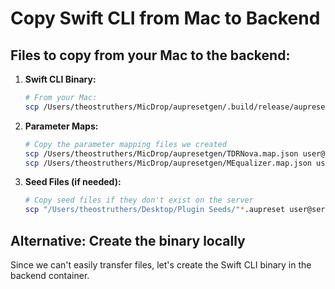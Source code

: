 # Copy Swift CLI from Mac to Backend

## Files to copy from your Mac to the backend:

1. **Swift CLI Binary:**
   ```bash
   # From your Mac:
   scp /Users/theostruthers/MicDrop/aupresetgen/.build/release/aupresetgen user@server:/app/swift_cli_integration/
   ```

2. **Parameter Maps:**
   ```bash
   # Copy the parameter mapping files we created
   scp /Users/theostruthers/MicDrop/aupresetgen/TDRNova.map.json user@server:/app/aupreset/maps/
   scp /Users/theostruthers/MicDrop/aupresetgen/MEqualizer.map.json user@server:/app/aupreset/maps/
   ```

3. **Seed Files (if needed):**
   ```bash
   # Copy seed files if they don't exist on the server
   scp "/Users/theostruthers/Desktop/Plugin Seeds/"*.aupreset user@server:/app/aupreset/seeds/
   ```

## Alternative: Create the binary locally

Since we can't easily transfer files, let's create the Swift CLI binary in the backend container.